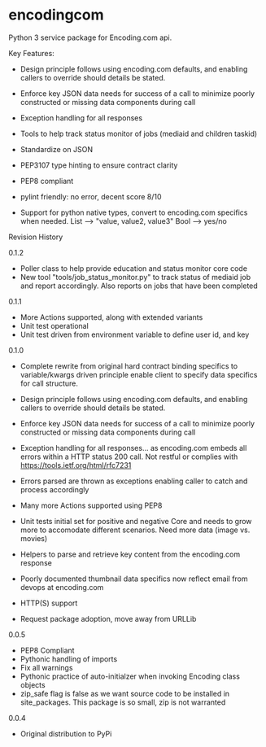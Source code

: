 encodingcom
===========

Python 3 service package for Encoding.com api.

Key Features:
* Design principle follows using encoding.com defaults, and enabling callers to override should details be stated.
* Enforce key JSON data needs for success of a call to minimize poorly constructed or 
    missing data components during call
* Exception handling for all responses
* Tools to help track status monitor of jobs (mediaid and children taskid)

* Standardize on JSON
* PEP3107 type hinting to ensure contract clarity
* PEP8 compliant
* pylint friendly:  no error, decent score 8/10
* Support for python native types, convert to encoding.com specifics when needed.
    List --> "value, value2, value3"
    Bool --> yes/no


Revision History

0.1.2
* Poller class to help provide education and status monitor core code
* New tool "tools/job_status_monitor.py" to track status of mediaid job and report accordingly.
    Also reports on jobs that have been completed

0.1.1
* More Actions supported, along with extended variants
* Unit test operational
* Unit test driven from environment variable to define user id, and key

0.1.0
* Complete rewrite from original hard contract binding specifics to 
    variable/kwargs driven principle enable client to specify data specifics for call structure.

* Design principle follows using encoding.com defaults, and enabling callers to override should details be stated.

* Enforce key JSON data needs for success of a call to minimize poorly constructed or 
    missing data components during call

* Exception handling for all responses... as encoding.com embeds all errors within a HTTP status 200 call.
    Not restful or complies with https://tools.ietf.org/html/rfc7231
* Errors parsed are thrown as exceptions enabling caller to catch and process accordingly

* Many more Actions supported using PEP8 

* Unit tests initial set for positive and negative
    Core and needs to grow more to accomodate different scenarios.
    Need more data (image vs. movies)
    
* Helpers to parse and retrieve key content from the encoding.com response

* Poorly documented thumbnail data specifics now reflect email from devops at encoding.com

* HTTP(S) support

* Request package adoption, move away from URLLib


0.0.5
* PEP8 Compliant
* Pythonic handling of imports
* Fix all warnings
* Pythonic practice of auto-initialzer when invoking Encoding class objects
* zip_safe flag is false as we want source code to be installed in site_packages.
  This package is so small, zip is not warranted


0.0.4
* Original distribution to PyPi


